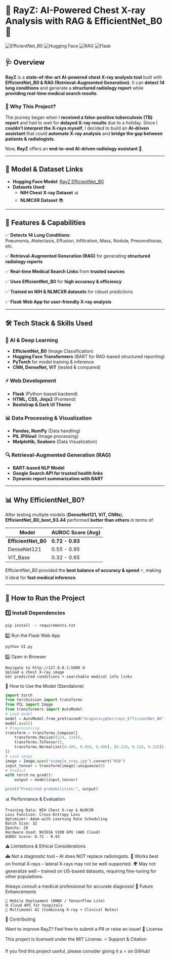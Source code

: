 # 🌟 RayZ: AI-Powered Chest X-ray Analysis with RAG & EfficientNet_B0 🚀

![EfficientNet_B0](https://img.shields.io/badge/model-EfficientNet_B0-blue) ![Hugging Face](https://img.shields.io/badge/huggingface-model-orange) ![RAG](https://img.shields.io/badge/technology-RAG-green) ![Flask](https://img.shields.io/badge/backend-Flask-red)

## 🩺 Overview

**RayZ** is a **state-of-the-art AI-powered** **chest X-ray analysis tool** built with **EfficientNet_B0 & RAG (Retrieval-Augmented Generation)**. It can **detect 14 lung conditions** and generate a **structured radiology report** while **providing real-time medical search results**.

### 🧩 Why This Project?

The journey began when I **received a false-positive tuberculosis (TB) report** and had to wait for **delayed X-ray results** due to a holiday. Since I **couldn’t interpret the X-rays myself**, I decided to build an **AI-driven assistant** that could **automate X-ray analysis** and **bridge the gap between patients & radiologists**.

Now, **RayZ** offers an **end-to-end AI-driven radiology assistant** 🏥.

---

## 🔗 Model & Dataset Links

- **Hugging Face Model**: [RayZ EfficientNet_B0](https://huggingface.co/Dragonscypher/rayz_EfficientNet_B0)
- **Datasets Used**:
  - **NIH Chest X-ray Dataset** 📊
  - **NLMCXR Dataset** 📚

---

## 🚀 Features & Capabilities

✅ **Detects 14 Lung Conditions**:  
Pneumonia, Atelectasis, Effusion, Infiltration, Mass, Nodule, Pneumothorax, etc.

✅ **Retrieval-Augmented Generation (RAG)** for generating **structured radiology reports**  

✅ **Real-time Medical Search Links** from **trusted sources**  

✅ **Uses EfficientNet_B0** for **high accuracy & efficiency**  

✅ **Trained on NIH & NLMCXR datasets** for robust predictions  

✅ **Flask Web App for user-friendly X-ray analysis**  

---

## 🛠️ Tech Stack & Skills Used

### **🤖 AI & Deep Learning**
- **EfficientNet_B0** (Image Classification)
- **Hugging Face Transformers** (BART for RAG-based structured reporting)
- **PyTorch** for model training & inference
- **CNN, DenseNet, ViT** (tested & compared)

### **⚡ Web Development**
- **Flask** (Python-based backend)
- **HTML, CSS, Jinja2** (Frontend)
- **Bootstrap & Dark UI Theme**

### **📊 Data Processing & Visualization**
- **Pandas, NumPy** (Data handling)
- **PIL (Pillow)** (Image processing)
- **Matplotlib, Seaborn** (Data Visualization)

### **🔍 Retrieval-Augmented Generation (RAG)**
- **BART-based NLP Model**
- **Google Search API for trusted health links**
- **Dynamic report summarization with BART**

---

## 📊 Why EfficientNet_B0?

After testing multiple models (**DenseNet121, ViT, CNNs**), **EfficientNet_B0_best_93.44** performed **better than others** in terms of:

| Model              | AUROC Score (Avg) |
|--------------------|------------------|
| **EfficientNet_B0** | **0.72 - 0.93** |
| DenseNet121       | 0.55 - 0.95      |
| ViT_Base          | 0.32 - 0.65      |

EfficientNet_B0 provided the **best balance of accuracy & speed** ⚡, making it ideal for **fast medical inference**.

---

## 🚀 How to Run the Project

### **1️⃣ Install Dependencies**
```bash
pip install -r requirements.txt
```
2️⃣ Run the Flask Web App
```bash
python UI.py
```
3️⃣ Open in Browser

    Navigate to http://127.0.0.1:5000 🌐
    Upload a chest X-ray image
    Get predicted conditions + searchable medical info links

📖 How to Use the Model (Standalone)
```python
import torch
from torchvision import transforms
from PIL import Image
from transformers import AutoModel
# Load model
model = AutoModel.from_pretrained("Dragonscypher/rayz_EfficientNet_B0")
model.eval()
# Preprocessing
transform = transforms.Compose([
    transforms.Resize((224, 224)),
    transforms.ToTensor(),
    transforms.Normalize([0.485, 0.456, 0.406], [0.229, 0.224, 0.225])
])
# Load image
image = Image.open("example_xray.jpg").convert("RGB")
input_tensor = transform(image).unsqueeze(0)
# Predict
with torch.no_grad():
    output = model(input_tensor)

print("Predicted probabilities:", output)
```
📊 Performance & Evaluation

    Training Data: NIH Chest X-ray & NLMCXR
    Loss Function: Cross-Entropy Loss
    Optimizer: Adam with Learning Rate Scheduling
    Batch Size: 32
    Epochs: 20
    Hardware Used: NVIDIA V100 GPU (AWS Cloud)
    AUROC Score: 0.72 - 0.93

⚠️ Limitations & Ethical Considerations

🚑 Not a diagnostic tool – AI does NOT replace radiologists.
🏥 Works best on frontal X-rays – lateral X-rays may not be well-supported.
🌍 May not generalize well – trained on US-based datasets, requiring fine-tuning for other populations.

Always consult a medical professional for accurate diagnosis!
📌 Future Enhancements

    📱 Mobile Deployment (ONNX / TensorFlow Lite)
    🌐 Cloud API for hospitals
    🧠 Multimodal AI (Combining X-ray + Clinical Notes)

🤝 Contributing

Want to improve RayZ? Feel free to submit a PR or raise an issue!
📜 License

This project is licensed under the MIT License.
⭐ Support & Citation

If you find this project useful, please consider giving it a ⭐ on GitHub!

